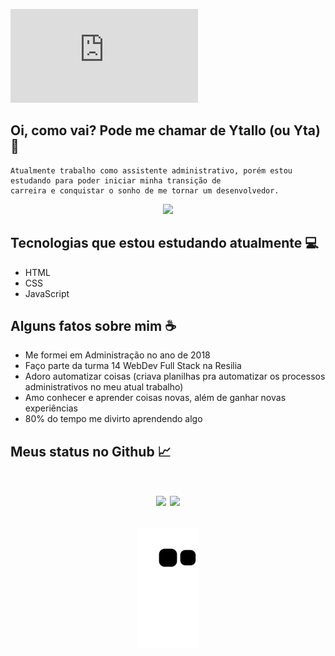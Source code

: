 <div align="">
 
   ![banner do perfil](https://www.ignboards.com/proxy.php?image=https%3A%2F%2Fi.imgur.com%2FX2mgz1R.gif&hash=4e9b3104256f78ddd0b6109373460647)

</div>
  
## Oi, como vai? Pode me chamar de Ytallo (ou Yta) 👋

```
Atualmente trabalho como assistente administrativo, porém estou estudando para poder iniciar minha transição de 
carreira e conquistar o sonho de me tornar um desenvolvedor.
```

<div align="center">
   <a href="https://www.linkedin.com/in/ytallobruno/" target="_blank"><img src="https://img.shields.io/badge/-LinkedIn-%230077B5?style=for-the-badge&logo=linkedin&logoColor=white" target="_blank"></a> <!--[meu linkedin]-->
</div>  
  
  ## Tecnologias que estou estudando atualmente 💻

  - HTML
  - CSS
  - JavaScript

## Alguns fatos sobre mim ☕

- Me formei em Administração no ano de 2018
- Faço parte da turma 14 WebDev Full Stack na Resilia
- Adoro automatizar coisas (criava planilhas pra automatizar os processos administrativos no meu atual trabalho)
- Amo conhecer e aprender coisas novas, além de ganhar novas experiências
- 80% do tempo me divirto aprendendo algo

## Meus status no Github 📈
<h1 align="center">
   <img height="140em" src="https://github-readme-stats.vercel.app/api?username=ytallobruno&show_icons=true&bg_color=black"> <!--[ytallo github stats]-->
   <img height="140em" src="https://github-readme-stats.vercel.app/api/top-langs/?username=ytallobruno&layout=compact&bg_color=black"/> <!--[ytallo github langs]-->

   ![Snake animation](https://github.com/ytallobruno/ytallobruno/blob/output/github-contribution-grid-snake.svg) <!--[cobrinha]-->
</h1>
